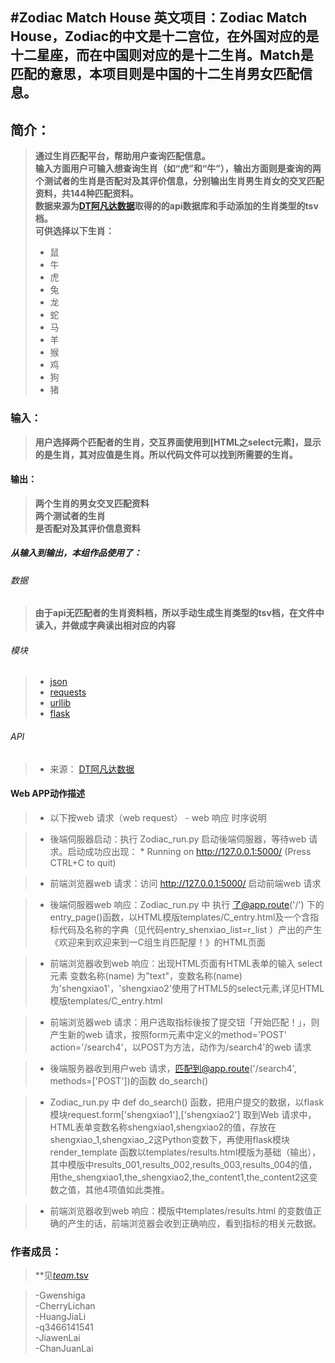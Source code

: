 #Zodiac Match House
英文项目：Zodiac Match House，Zodiac的中文是十二宫位，在外国对应的是十二星座，而在中国则对应的是十二生肖。Match是匹配的意思，本项目则是中国的十二生肖男女匹配信息。
-------------------

		
## 简介： 
> **通过生肖匹配平台，帮助用户查询匹配信息。**</br>
> **输入方面用户可输入想查询生肖（如“虎”和“牛”），输出方面则是查询的两个测试者的生肖是否配对及其评价信息，分别输出生肖男生肖女的交叉匹配资料，共144种匹配资料。**</br>
> **数据来源为[DT阿凡达数据](http://api.avatardata.cn/ShengXiaoPeiDui/Lookup?key=b27767d0aecb4ed7b70333b213a24464&shengxiao1={name}&shengxiao2={name})取得的的api数据库和手动添加的生肖类型的tsv档。**</br>
> **可供选择以下生肖：**</br>
> - 鼠
> - 牛
> - 虎
> - 兔
> - 龙
> - 蛇
> - 马
> - 羊
> - 猴
> - 鸡
> - 狗
> - 猪

### 输入：
> **用户选择两个匹配者的生肖，交互界面使用到[HTML之select元素]，显示的是生肖，其对应值是生肖。所以代码文件可以找到所需要的生肖。**

#### 输出：
> **两个生肖的男女交叉匹配资料**</br>
> **两个测试者的生肖**</br>
> **是否配对及其评价信息资料**</br>

##### 从输入到输出，本组作品使用了：
###### 数据
> **由于api无匹配者的生肖资料档，所以手动生成生肖类型的tsv档，在文件中读入，并做成字典读出相对应的内容**</br>

###### 模块
> - [json](http://www.json.org/json-zh.html)</br>
> - [requests](http://cn.python-requests.org/zh_CN/latest/)</br>
> - [urllib](https://baijiahao.baidu.com/po/feed/share?wfr=spider&for=pc&context=%7B"sourceFrom"%3A"bjh"%2C"nid"%3A"news_3437549851525350677"%7D)</br>
> - [flask](http://www.liaoxuefeng.com/wiki/001374738125095c955c1e6d8bb493182103fac9270762a000/001386832805619b3e68a9cf16c4d0398d8af8f6d50e740000)</br>

###### API
> - 来源： [DT阿凡达数据](http://api.avatardata.cn/ShengXiaoPeiDui/Lookup?key=b27767d0aecb4ed7b70333b213a24464&shengxiao1={name}&shengxiao2={name})


#### Web APP动作描述

> - 以下按web 请求（web request） - web 响应 时序说明

> - 後端伺服器启动：执行 Zodiac_run.py 启动後端伺服器，等待web 请求。启动成功应出现： * Running on http://127.0.0.1:5000/ (Press CTRL+C to quit)

> - 前端浏览器web 请求：访问 http://127.0.0.1:5000/ 启动前端web 请求

> - 後端伺服器web 响应：Zodiac_run.py 中 执行 了@app.route('/') 下的 entry_page()函数，以HTML模版templates/C_entry.html及一个含指标代码及名称的字典（见代码entry_shenxiao_list=r_list ）产出的产生《欢迎来到欢迎来到一C组生肖匹配屋！》的HTML页面

> - 前端浏览器收到web 响应：出现HTML页面有HTML表单的输入 select元素 变数名称(name) 为"text"，变数名称(name)为'shengxiao1'，'shengxiao2'使用了HTML5的select元素,详见HTML模版templates/C_entry.html

> - 前端浏览器web 请求：用户选取指标後按了提交钮「开始匹配！」，则产生新的web 请求，按照form元素中定义的method='POST' action='/search4'，以POST为方法，动作为/search4'的web 请求

> - 後端服务器收到用户web 请求，匹配到@app.route('/search4', methods=['POST'])的函数 do_search()

> - Zodiac_run.py 中 def do_search() 函数，把用户提交的数据，以flask 模块request.form['shengxiao1'],['shengxiao2']	取到Web 请求中，HTML表单变数名称shengxiao1,shengxiao2的值，存放在shengxiao_1,shengxiao_2这Python变数下，再使用flask模块render_template 函数以templates/results.html模版为基础（输出），其中模版中results_001,results_002,results_003,results_004的值，用the_shengxiao1,the_shengxiao2,the_content1,the_content2这变数之值，其他4项值如此类推。

> - 前端浏览器收到web 响应：模版中templates/results.html 的变数值正确的产生的话，前端浏览器会收到正确响应，看到指标的相关元数据。


### 作者成员：
> **见[_team_.tsv](webapp_zh/_team_/_team_.tsv)

> -Gwenshiga</br>
> -CherryLichan</br>
> -HuangJiaLi</br>
> -q3466141541</br>
> -JiawenLai</br>
> -ChanJuanLai</br>



